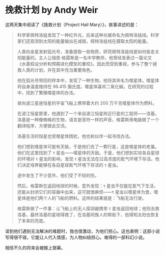 # 挽救计划 by Andy Weir

这两天集中阅读了《挽救计划（Project Hail Mary）》，故事讲述的是：

> 科学家佩特洛娃发现了一种红外光，后来这种光被命名为佩特洛娃线。科学家们还观测到太阳的能量输出在减弱，佩特洛娃线在摄取太阳的能量。
>
> 人类向金星发射弧光号，准备提取一些物质，研究佩特洛娃线是如何偷走太阳能量的。主人公瑞恩·格雷斯是一名中学教师，他曾经发表过一篇论文《水基假设分析和预期进化模型的重校》。因此而受到重视，参与了整个拯救人类的计划，并在其中充当重要角色。
>
> 他在弧光号带回的样本中，发现了一种生物，他将其命名为噬星体。噬星体将自身温度维持在 96.415 摄氏度。噬星体喜欢二氧化碳。在研究的过程中，找到了繁殖噬星体的办法。
>
> 驶向波江星座恒星的宇宙飞船上携带着大约 200 万千克噬星体作为燃料。
>
> 在波江恒星那里，他遇到了一个来自波江恒星附近行星的工程师——洛基。洛基是一种像蜘蛛的生物，语言是音符一样的声音，格雷斯用电脑做了一个翻译程序，方便彼此交流。
>
> 洛基生活的恒星也受噬星体困扰，他也和伙伴一起寻找办法。
>
> 他们想到噬星体可能有天敌，于是他们去了一颗行星，这是噬星体的老巢。他们在这里找到了 τ 星虫——噬星体的天敌。于是，他们想到实验各自星球的环境对 τ 星虫的影响，发现 τ 星虫无法在过高浓度的氮气环境下存活。他们决定培养能够在各自星球氮气环境下存活的 τ 星虫。
>
> 途中发生了不少意外，他们受了不轻的伤。
>
> 然后，格雷斯在返回地球的时候，意外发现：τ 星虫不仅能在氮气下生活，还能从封闭它们的容器中出来，这可就很麻烦——τ 星虫以噬星体为食，噬星体是他们两个人的飞船的燃料。这样的结果就是：飞船无法行驶。
>
> 格雷斯做了一件事：让飞船上的无人探测器携带 τ 星虫返回地球；他则去救洛基，最终洛基的星球得救了，在洛基同族人的帮助下，他得知太阳也恢复了本来的亮度。

读到他们遇到无法解决的难题时，我也很激动，为他们担心。这也表明：这部小说写得很不错，它能让人代入情感，为人物纠结担心。难得的一部科幻小说。

相信不久的将来会被搬上银幕。
